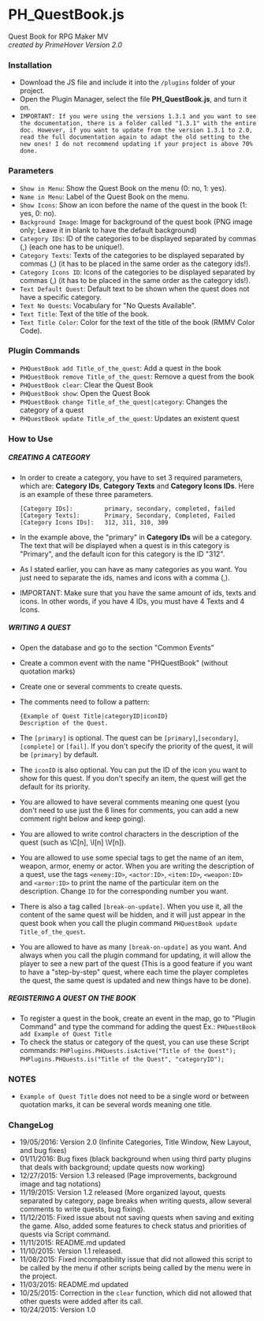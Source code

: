 # PH_QuestBook.js
Quest Book for RPG Maker MV  
*created by PrimeHover*
*Version 2.0*

### Installation
* Download the JS file and include it into the ```/plugins``` folder of your project.
* Open the Plugin Manager, select the file **PH_QuestBook.js**, and turn it on.
* ```IMPORTANT: If you were using the versions 1.3.1 and you want to see the documentation, there is a folder called "1.3.1" with the entire doc. However, if you want to update from the version 1.3.1 to 2.0, read the full documentation again to adapt the old setting to the new ones! I do not recommend updating if your project is above 70% done.```

### Parameters
* ``Show in Menu``: Show the Quest Book on the menu (0: no, 1: yes).
* ``Name in Menu``: Label of the Quest Book on the menu.
* ``Show Icons``: Show an icon before the name of the quest in the book (1: yes, 0: no).
* ``Background Image``: Image for background of the quest book (PNG image only; Leave it in blank to have the default background)
* ``Category IDs``: ID of the categories to be displayed separated by commas (,) (each one has to be unique!).
* ``Category Texts``: Texts of the categories to be displayed separated by commas (,) (it has to be placed in the same order as the category ids!).
* ``Category Icons ID``: Icons of the categories to be displayed separated by commas (,) (it has to be placed in the same order as the category ids!).
* ``Text Default Quest``: Default text to be shown when the quest does not have a specific category.
* ``Text No Quests``: Vocabulary for "No Quests Available".
* ``Text Title``: Text of the title of the book.
* ``Text Title Color``: Color for the text of the title of the book (RMMV Color Code).

### Plugin Commands
* ``PHQuestBook add Title_of_the_quest``: Add a quest in the book
* ``PHQuestBook remove Title_of_the_quest``: Remove a quest from the book
* ``PHQuestBook clear``: Clear the Quest Book
* ``PHQuestBook show``: Open the Quest Book
* ``PHQuestBook change Title_of_the_quest|category``: Changes the category of a quest
* ``PHQuestBook update Title_of_the_quest``: Updates an existent quest

### How to Use

##### CREATING A CATEGORY
* In order to create a category, you have to set 3 required parameters, which are: **Category IDs**, **Category Texts** and **Category Icons IDs**. Here is an example of these three parameters.

     ``[Category IDs]:         primary, secondary, completed, failed``      
     ``[Category Texts]:       Primary, Secondary, Completed, Failed``      
     ``[Category Icons IDs]:   312, 311, 310, 309``      

* In the example above, the "primary" in **Category IDs** will be a category. The text that will be displayed when a quest is in this category is "Primary", and the default icon for this category is the ID "312".
* As I stated earlier, you can have as many categories as you want. You just need to separate the ids, names and icons with a comma (,).
* IMPORTANT: Make sure that you have the same amount of ids, texts and icons. In other words, if you have 4 IDs, you must have 4 Texts and 4 Icons.


##### WRITING A QUEST
* Open the database and go to the section "Common Events"
* Create a common event with the name "PHQuestBook" (without quotation marks)
* Create one or several comments to create quests.
* The comments need to follow a pattern:

    ``{Example of Quest Title|categoryID|iconID}``    
    ``Description of the Quest.``

* The ``[primary]`` is optional. The quest can be ``[primary]``,``[secondary]``, ``[complete]`` or ``[fail]``. If you don't specify the priority of the quest, it will be ``[primary]`` by default.
* The ``iconID`` is also optional. You can put the ID of the icon you want to show for this quest. If you don't specify an item, the quest will get the default for its priority.
* You are allowed to have several comments meaning one quest (you don't need to use just the 6 lines for comments, you can add a new comment right below and keep going).
* You are allowed to write control characters in the description of the quest (such as \C[n], \I[n] \V[n]).
* You are allowed to use some special tags to get the name of an item, weapon, armor, enemy or actor. When you are writing the description of a quest, use the tags ``<enemy:ID>``, ``<actor:ID>``, ``<item:ID>``, ``<weapon:ID>`` and ``<armor:ID>`` to print the name of the particular item on the description. Change ``ID`` for the corresponding number you want.
* There is also a tag called ``[break-on-update]``. When you use it, all the content of the same quest will be hidden, and it will just appear in the quest book when you call the plugin command ``PHQuestBook update Title_of_the_quest``.
* You are allowed to have as many ``[break-on-update]`` as you want. And always when you call the plugin command for updating, it will allow the player to see a new part of the quest (This is a good feature if you want to have a "step-by-step" quest, where each time the player completes the quest, the same quest is updated and new things have to be done).

##### REGISTERING A QUEST ON THE BOOK
* To register a quest in the book, create an event in the map, go to "Plugin Command" and type the command for adding the quest
    Ex.: ``PHQuestBook add Example of Quest Title``
* To check the status or category of the quest, you can use these Script commands:
    ``PHPlugins.PHQuests.isActive("Title of the Quest");``     
    ``PHPlugins.PHQuests.is("Title of the Quest", "categoryID");``

### NOTES

* ``Example of Quest Title`` does not need to be a single word or between quotation marks, it can be several words meaning one title.

### ChangeLog

* 19/05/2016: Version 2.0 (Infinite Categories, Title Window, New Layout, and bug fixes)
* 01/11/2016: Bug fixes (black background when using third party plugins that deals with background; update quests now working)
* 12/27/2015: Version 1.3 released (Page improvements, background image and tag notations)
* 11/19/2015: Version 1.2 released (More organized layout, quests separated by category, page breaks when writing quests, allow several comments to write quests, bug fixing).
* 11/12/2015: Fixed issue about not saving quests when saving and exiting the game. Also, added some features to check status and priorities of quests via Script command.
* 11/11/2015: README.md updated
* 11/10/2015: Version 1.1 released.
* 11/08/2015: Fixed incompatibility issue that did not allowed this script to be called by the menu if other scripts being called by the menu were in the project.
* 11/03/2015: README.md updated
* 10/25/2015: Correction in the ``clear`` function, which did not allowed that other quests were added after its call.
* 10/24/2015: Version 1.0